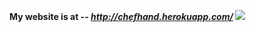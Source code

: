 <strong>My website is at -- <em>http://chefhand.herokuapp.com/ </em> </strong>
<img src="https://images.unsplash.com/photo-1582471448056-fb6d00a9e8a3?ixlib=rb-1.2.1&ixid=eyJhcHBfaWQiOjEyMDd9&auto=format&fit=crop&w=500&q=60">

